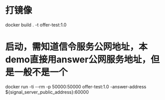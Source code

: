 # 打镜像
docker build . -t offer-test:1.0

# 启动，需知道信令服务公网地址，本demo直接用answer公网服务地址，但是一般不是一个
docker run -ti --rm -p 50000:50000  offer-test:1.0 -answer-address ${signal_server_public_address}:60000
